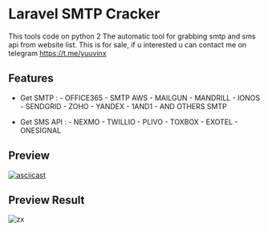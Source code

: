 # Laravel SMTP Cracker

This tools code on python 2
The automatic tool for grabbing smtp and sms api from website list.
This is for sale, if u interested u can contact me on telegram https://t.me/yuuvinx

## Features

- Get SMTP :  - OFFICE365 
              - SMTP AWS 
              - MAILGUN
              - MANDRILL
              - IONOS
              - SENDGRID
              - ZOHO
              - YANDEX
              - 1AND1
              - AND OTHERS SMTP
              
- Get SMS API : - NEXMO 
                - TWILLIO
                - PLIVO
                - TOXBOX
                - EXOTEL
                - ONESIGNAL

## Preview
[![asciicast](https://asciinema.org/a/Su2F1GLfAX59noyXHmuipAbvM.svg)](https://asciinema.org/a/Su2F1GLfAX59noyXHmuipAbvM)

## Preview Result
![zx](https://user-images.githubusercontent.com/89692016/139434130-4552af6f-ed27-4cdd-8dc5-e82fff7f3800.PNG)
